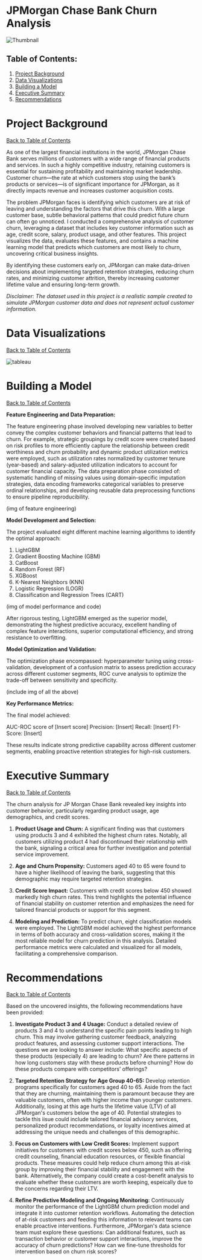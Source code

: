 # JPMorgan Chase Bank Churn Analysis

![Thumbnail](presentation/JP-Morgan-Chase.jpeg)

## Table of Contents:
1. [Project Background](#project-background)
2. [Data Visualizations](#data-visualizations)
3. [Building a Model](#building-a-model)
4. [Executive Summary](#executive-summary)
5. [Recommendations](#recommendations)

# Project Background
[Back to Table of Contents](#table-of-contents)

As one of the largest financial institutions in the world, JPMorgan Chase Bank serves millions of customers with a wide range of financial products and services. In such a highly competitive industry, retaining customers is essential for sustaining profitability and maintaining market leadership. Customer churn—the rate at which customers stop using the bank’s products or services—is of significant importance for JPMorgan, as it directly impacts revenue and increases customer acquisition costs.

The problem JPMorgan faces is identifying which customers are at risk of leaving and understanding the factors that drive this churn. With a large customer base, subtle behavioral patterns that could predict future churn can often go unnoticed. I conducted a comprehensive analysis of customer churn, leveraging a dataset that includes key customer information such as age, credit score, salary, product usage, and other features. This project visualizes the data, evaluates these features, and contains a machine learning model that predicts which customers are most likely to churn, uncovering critical business insights. 

By identifying these customers early on, JPMorgan can make data-driven decisions about implementing targeted retention strategies, reducing churn rates, and minimizing customer attrition, thereby increasing customer lifetime value and ensuring long-term growth.

*Disclaimer: The dataset used in this project is a realistic sample created to simulate JPMorgan customer data and does not represent actual customer information.*

# Data Visualizations
[Back to Table of Contents](#table-of-contents)

![tableau](presentation/customer_segmentation_bank_churn.png)

# Building a Model
[Back to Table of Contents](#table-of-contents)

**Feature Engineering and Data Preparation:**

The feature engineering phase involved developing new variables to better convey the complex customer behaviors and financial patterns that lead to churn. For example, strategic groupings by credit score were created based on risk profiles to more efficiently capture the relationship between credit worthiness and churn probability and dynamic product utilization metrics were employed, such as utilization rates normalized by customer tenure (year-based) and salary-adjusted utilization indicators to account for customer financial capacity. The data preparation phase consisted of: systematic handling of missing values using domain-specific imputation strategies, data encoding frameworks categorical variables to preserve ordinal relationships, and developing reusable data preprocessing functions to ensure pipeline reproducibility.

(img of feature engineering)

**Model Development and Selection:**

The project evaluated eight different machine learning algorithms to identify the optimal approach:
1. LightGBM
2. Gradient Boosting Machine (GBM)
3. CatBoost
4. Random Forest (RF)
5. XGBoost
6. K-Nearest Neighbors (KNN)
7. Logistic Regression (LOGR)
8. Classification and Regression Trees (CART)

(img of model performance and code)

After rigorous testing, LightGBM emerged as the superior model, demonstrating the highest predictive accuracy, excellent handling of complex feature interactions, superior computational efficiency, and strong resistance to overfitting.

**Model Optimization and Validation:**

The optimization phase encompassed: hyperparameter tuning using cross-validation, development of a confusion matrix to assess prediction accuracy across different customer segments, ROC curve analysis to optimize the trade-off between sensitivity and specificity.

(include img of all the above)

**Key Performance Metrics:**

The final model achieved:

AUC-ROC score of [Insert score]
Precision: [Insert]
Recall: [Insert]
F1-Score: [Insert]

These results indicate strong predictive capability across different customer segments, enabling proactive retention strategies for high-risk customers.

# Executive Summary
[Back to Table of Contents](#table-of-contents)

The churn analysis for JP Morgan Chase Bank revealed key insights into customer behavior, particularly regarding product usage, age demographics, and credit scores.

1. **Product Usage and Churn:** A significant finding was that customers using products 3 and 4 exhibited the highest churn rates. Notably, all customers utilizing product 4 had discontinued their relationship with the bank, signaling a critical area for further investigation and potential service improvement.

2. **Age and Churn Propensity:** Customers aged 40 to 65 were found to have a higher likelihood of leaving the bank, suggesting that this demographic may require targeted retention strategies.

3. **Credit Score Impact:** Customers with credit scores below 450 showed markedly high churn rates. This trend highlights the potential influence of financial stability on customer retention and emphasizes the need for tailored financial products or support for this segment.

4. **Modeling and Prediction:** To predict churn, eight classification models were employed. The LightGBM model achieved the highest performance in terms of both accuracy and cross-validation scores, making it the most reliable model for churn prediction in this analysis. Detailed performance metrics were calculated and visualized for all models, facilitating a comprehensive comparison.

# Recommendations
[Back to Table of Contents](#table-of-contents)

Based on the uncovered insights, the following recommendations have been provided:

1. **Investigate Product 3 and 4 Usage:** Conduct a detailed review of products 3 and 4 to understand the specific pain points leading to high churn. This may involve gathering customer feedback, analyzing product features, and assessing customer support interactions. The questions we are looking to answer include: What specific aspects of these products (especially 4) are leading to churn? Are there patterns in how long customers stay with these products before churning? How do these products compare with competitors’ offerings?

2. **Targeted Retention Strategy for Age Group 40-65:** Develop retention programs specifically for customers aged 40 to 65. Aside from the fact that they are churning, maintaining them is paramount because they are valuable customers, often with higher income than younger customers. Additionally, losing at this age hurts the lifetime value (LTV) of all JPMorgan's customers below the age of 40. Potential strategies to tackle this iisue could include tailored financial advisory services, personalized product recommendations, or loyalty incentives aimed at addressing the unique needs and challenges of this demographic.

3. **Focus on Customers with Low Credit Scores:** Implement support initiatives for customers with credit scores below 450, such as offering credit counseling, financial education resources, or flexible financial products. These measures could help reduce churn among this at-risk group by improving their financial stability and engagement with the bank. Alternatively, the company could create a cost-benefit analysis to evaluate whether these customers are worth keeping, espeically due to the concerns regarding their LTV.

4. **Refine Predictive Modeling and Ongoing Monitoring:** Continuously monitor the performance of the LightGBM churn prediction model and integrate it into customer retention workflows. Automating the detection of at-risk customers and feeding this information to relevant teams can enable proactive interventions. Furthermore, JPMorgan's data science team must explore these questions: Can additional features, such as transaction behavior or customer support interactions, improve the accuracy of churn predictions? How can we fine-tune thresholds for intervention based on churn risk scores? 

